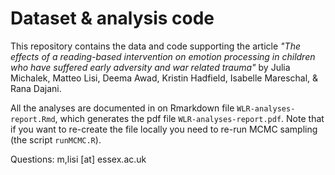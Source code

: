 # Dataset & analysis code

This repository contains the data and code supporting the article _"The effects of a reading-based intervention on emotion processing in children who have suffered early adversity and war related trauma"_
by Julia Michalek, Matteo Lisi, Deema Awad, Kristin Hadfield, Isabelle Mareschal, & Rana Dajani.

All the analyses are documented in on Rmarkdown file `WLR-analyses-report.Rmd`, which generates the pdf file `WLR-analyses-report.pdf`. Note that if you want to re-create the file locally you need to re-run MCMC sampling (the script `runMCMC.R`).

Questions: m,lisi [at] essex.ac.uk
